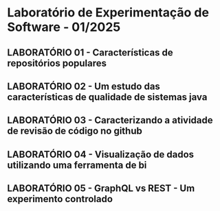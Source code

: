 # Laboratório de Experimentação de Software - 01/2025

## LABORATÓRIO 01 - Características de repositórios populares
## LABORATÓRIO 02 - Um estudo das características de qualidade de sistemas java
## LABORATÓRIO 03 - Caracterizando a atividade de revisão de código no github
## LABORATÓRIO 04 - Visualização de dados utilizando uma ferramenta de bi
## LABORATÓRIO 05 - GraphQL vs REST - Um experimento controlado


